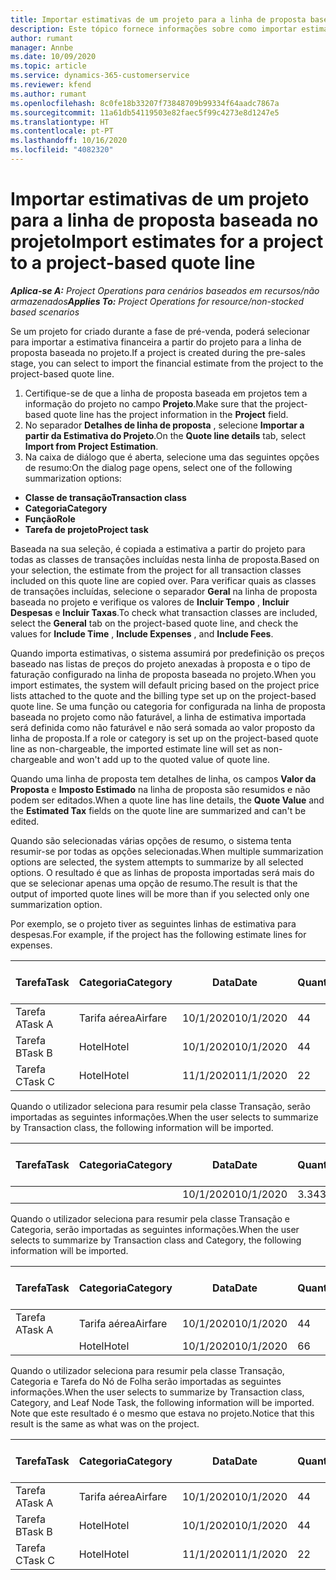 ```yaml
---
title: Importar estimativas de um projeto para a linha de proposta baseada no projeto
description: Este tópico fornece informações sobre como importar estimativas de um projeto para uma linha de proposta.
author: rumant
manager: Annbe
ms.date: 10/09/2020
ms.topic: article
ms.service: dynamics-365-customerservice
ms.reviewer: kfend
ms.author: rumant
ms.openlocfilehash: 8c0fe18b33207f73848709b99334f64aadc7867a
ms.sourcegitcommit: 11a61db54119503e82faec5f99c4273e8d1247e5
ms.translationtype: HT
ms.contentlocale: pt-PT
ms.lasthandoff: 10/16/2020
ms.locfileid: "4082320"
---
```

# <a name="import-estimates-for-a-project-to-a-project-based-quote-line"></a><span data-ttu-id="c9c0f-103">Importar estimativas de um projeto para a linha de proposta baseada no projeto</span><span class="sxs-lookup"><span data-stu-id="c9c0f-103">Import estimates for a project to a project-based quote line</span></span>

<span data-ttu-id="c9c0f-104">_**Aplica-se A:** Project Operations para cenários baseados em recursos/não armazenados_</span><span class="sxs-lookup"><span data-stu-id="c9c0f-104">_**Applies To:** Project Operations for resource/non-stocked based scenarios_</span></span>


<span data-ttu-id="c9c0f-105">Se um projeto for criado durante a fase de pré-venda, poderá selecionar para importar a estimativa financeira a partir do projeto para a linha de proposta baseada no projeto.</span><span class="sxs-lookup"><span data-stu-id="c9c0f-105">If a project is created during the pre-sales stage, you can select to import the financial estimate from the project to the project-based quote line.</span></span>

1. <span data-ttu-id="c9c0f-106">Certifique-se de que a linha de proposta baseada em projetos tem a informação do projeto no campo **Projeto**.</span><span class="sxs-lookup"><span data-stu-id="c9c0f-106">Make sure that the project-based quote line has the project information in the **Project** field.</span></span>
2. <span data-ttu-id="c9c0f-107">No separador **Detalhes de linha de proposta** , selecione **Importar a partir da Estimativa do Projeto**.</span><span class="sxs-lookup"><span data-stu-id="c9c0f-107">On the **Quote line details** tab, select **Import from Project Estimation**.</span></span>
3. <span data-ttu-id="c9c0f-108">Na caixa de diálogo que é aberta, selecione uma das seguintes opções de resumo:</span><span class="sxs-lookup"><span data-stu-id="c9c0f-108">On the dialog page opens, select one of the following summarization options:</span></span>

  - <span data-ttu-id="c9c0f-109">**Classe de transação**</span><span class="sxs-lookup"><span data-stu-id="c9c0f-109">**Transaction class**</span></span>
  - <span data-ttu-id="c9c0f-110">**Categoria**</span><span class="sxs-lookup"><span data-stu-id="c9c0f-110">**Category**</span></span>
  - <span data-ttu-id="c9c0f-111">**Função**</span><span class="sxs-lookup"><span data-stu-id="c9c0f-111">**Role**</span></span> 
  - <span data-ttu-id="c9c0f-112">**Tarefa de projeto**</span><span class="sxs-lookup"><span data-stu-id="c9c0f-112">**Project task**</span></span>

<span data-ttu-id="c9c0f-113">Baseada na sua seleção, é copiada a estimativa a partir do projeto para todas as classes de transações incluídas nesta linha de proposta.</span><span class="sxs-lookup"><span data-stu-id="c9c0f-113">Based on your selection, the estimate from the project for all transaction classes included on this quote line are copied over.</span></span> <span data-ttu-id="c9c0f-114">Para verificar quais as classes de transações incluídas, selecione o separador **Geral** na linha de proposta baseada no projeto e verifique os valores de **Incluir Tempo** , **Incluir Despesas** e **Incluir Taxas**.</span><span class="sxs-lookup"><span data-stu-id="c9c0f-114">To check what transaction classes are included, select the **General** tab on the project-based quote line, and check the values for **Include Time** , **Include Expenses** , and **Include Fees**.</span></span>

<span data-ttu-id="c9c0f-115">Quando importa estimativas, o sistema assumirá por predefinição os preços baseado nas listas de preços do projeto anexadas à proposta e o tipo de faturação configurado na linha de proposta baseada no projeto.</span><span class="sxs-lookup"><span data-stu-id="c9c0f-115">When you import estimates, the system will default pricing based on the project price lists attached to the quote and the billing type set up on the project-based quote line.</span></span> <span data-ttu-id="c9c0f-116">Se uma função ou categoria for configurada na linha de proposta baseada no projeto como não faturável, a linha de estimativa importada será definida como não faturável e não será somada ao valor proposto da linha de proposta.</span><span class="sxs-lookup"><span data-stu-id="c9c0f-116">If a role or category is set up on the project-based quote line as non-chargeable, the imported estimate line will set as non-chargeable and won't add up to the quoted value of quote line.</span></span>

<span data-ttu-id="c9c0f-117">Quando uma linha de proposta tem detalhes de linha, os campos **Valor da Proposta** e **Imposto Estimado** na linha de proposta são resumidos e não podem ser editados.</span><span class="sxs-lookup"><span data-stu-id="c9c0f-117">When a quote line has line details, the **Quote Value** and the **Estimated Tax** fields on the quote line are summarized and can't be edited.</span></span>

<span data-ttu-id="c9c0f-118">Quando são selecionadas várias opções de resumo, o sistema tenta resumir-se por todas as opções selecionadas.</span><span class="sxs-lookup"><span data-stu-id="c9c0f-118">When multiple summarization options are selected, the system attempts to summarize by all selected options.</span></span> <span data-ttu-id="c9c0f-119">O resultado é que as linhas de proposta importadas será mais do que se selecionar apenas uma opção de resumo.</span><span class="sxs-lookup"><span data-stu-id="c9c0f-119">The result is that the output of imported quote lines will be more than if you selected only one summarization option.</span></span>

<span data-ttu-id="c9c0f-120">Por exemplo, se o projeto tiver as seguintes linhas de estimativa para despesas.</span><span class="sxs-lookup"><span data-stu-id="c9c0f-120">For example, if the project has the following estimate lines for expenses.</span></span>

| <span data-ttu-id="c9c0f-121">Tarefa</span><span class="sxs-lookup"><span data-stu-id="c9c0f-121">Task</span></span> | <span data-ttu-id="c9c0f-122">Categoria</span><span class="sxs-lookup"><span data-stu-id="c9c0f-122">Category</span></span> | <span data-ttu-id="c9c0f-123">Data</span><span class="sxs-lookup"><span data-stu-id="c9c0f-123">Date</span></span> | <span data-ttu-id="c9c0f-124">Quantidade</span><span class="sxs-lookup"><span data-stu-id="c9c0f-124">Quantity</span></span> | <span data-ttu-id="c9c0f-125">Preço unitário</span><span class="sxs-lookup"><span data-stu-id="c9c0f-125">Unit price</span></span> | <span data-ttu-id="c9c0f-126">Montante</span><span class="sxs-lookup"><span data-stu-id="c9c0f-126">Amount</span></span> |
| --- | --- | --- | --- | --- | --- |
| <span data-ttu-id="c9c0f-127">Tarefa A</span><span class="sxs-lookup"><span data-stu-id="c9c0f-127">Task A</span></span> | <span data-ttu-id="c9c0f-128">Tarifa aérea</span><span class="sxs-lookup"><span data-stu-id="c9c0f-128">Airfare</span></span> | <span data-ttu-id="c9c0f-129">10/1/2020</span><span class="sxs-lookup"><span data-stu-id="c9c0f-129">10/1/2020</span></span> | <span data-ttu-id="c9c0f-130">4</span><span class="sxs-lookup"><span data-stu-id="c9c0f-130">4</span></span> | <span data-ttu-id="c9c0f-131">400</span><span class="sxs-lookup"><span data-stu-id="c9c0f-131">400</span></span> | <span data-ttu-id="c9c0f-132">1600</span><span class="sxs-lookup"><span data-stu-id="c9c0f-132">1600</span></span> |
| <span data-ttu-id="c9c0f-133">Tarefa B</span><span class="sxs-lookup"><span data-stu-id="c9c0f-133">Task B</span></span> | <span data-ttu-id="c9c0f-134">Hotel</span><span class="sxs-lookup"><span data-stu-id="c9c0f-134">Hotel</span></span> | <span data-ttu-id="c9c0f-135">10/1/2020</span><span class="sxs-lookup"><span data-stu-id="c9c0f-135">10/1/2020</span></span> | <span data-ttu-id="c9c0f-136">4</span><span class="sxs-lookup"><span data-stu-id="c9c0f-136">4</span></span> | <span data-ttu-id="c9c0f-137">200</span><span class="sxs-lookup"><span data-stu-id="c9c0f-137">200</span></span> | <span data-ttu-id="c9c0f-138">800</span><span class="sxs-lookup"><span data-stu-id="c9c0f-138">800</span></span> |
| <span data-ttu-id="c9c0f-139">Tarefa C</span><span class="sxs-lookup"><span data-stu-id="c9c0f-139">Task C</span></span> | <span data-ttu-id="c9c0f-140">Hotel</span><span class="sxs-lookup"><span data-stu-id="c9c0f-140">Hotel</span></span> | <span data-ttu-id="c9c0f-141">11/1/2020</span><span class="sxs-lookup"><span data-stu-id="c9c0f-141">11/1/2020</span></span> | <span data-ttu-id="c9c0f-142">2</span><span class="sxs-lookup"><span data-stu-id="c9c0f-142">2</span></span> | <span data-ttu-id="c9c0f-143">200</span><span class="sxs-lookup"><span data-stu-id="c9c0f-143">200</span></span> | <span data-ttu-id="c9c0f-144">400</span><span class="sxs-lookup"><span data-stu-id="c9c0f-144">400</span></span> |

<span data-ttu-id="c9c0f-145">Quando o utilizador seleciona para resumir pela classe Transação, serão importadas as seguintes informações.</span><span class="sxs-lookup"><span data-stu-id="c9c0f-145">When the user selects to summarize by Transaction class, the following information will be imported.</span></span>

| <span data-ttu-id="c9c0f-146">Tarefa</span><span class="sxs-lookup"><span data-stu-id="c9c0f-146">Task</span></span> | <span data-ttu-id="c9c0f-147">Categoria</span><span class="sxs-lookup"><span data-stu-id="c9c0f-147">Category</span></span> | <span data-ttu-id="c9c0f-148">Data</span><span class="sxs-lookup"><span data-stu-id="c9c0f-148">Date</span></span> | <span data-ttu-id="c9c0f-149">Quantidade</span><span class="sxs-lookup"><span data-stu-id="c9c0f-149">Quantity</span></span> | <span data-ttu-id="c9c0f-150">Preço unitário</span><span class="sxs-lookup"><span data-stu-id="c9c0f-150">Unit price</span></span> | <span data-ttu-id="c9c0f-151">Montante</span><span class="sxs-lookup"><span data-stu-id="c9c0f-151">Amount</span></span> |
| --- | --- | --- | --- | --- | --- |
| | | <span data-ttu-id="c9c0f-152">10/1/2020</span><span class="sxs-lookup"><span data-stu-id="c9c0f-152">10/1/2020</span></span> | <span data-ttu-id="c9c0f-153">3.34</span><span class="sxs-lookup"><span data-stu-id="c9c0f-153">3.34</span></span> | <span data-ttu-id="c9c0f-154">840</span><span class="sxs-lookup"><span data-stu-id="c9c0f-154">840</span></span> | <span data-ttu-id="c9c0f-155">2800</span><span class="sxs-lookup"><span data-stu-id="c9c0f-155">2800</span></span> |

<span data-ttu-id="c9c0f-156">Quando o utilizador seleciona para resumir pela classe Transação e Categoria, serão importadas as seguintes informações.</span><span class="sxs-lookup"><span data-stu-id="c9c0f-156">When the user selects to summarize by Transaction class and Category, the following information will be imported.</span></span>

| <span data-ttu-id="c9c0f-157">Tarefa</span><span class="sxs-lookup"><span data-stu-id="c9c0f-157">Task</span></span> | <span data-ttu-id="c9c0f-158">Categoria</span><span class="sxs-lookup"><span data-stu-id="c9c0f-158">Category</span></span> | <span data-ttu-id="c9c0f-159">Data</span><span class="sxs-lookup"><span data-stu-id="c9c0f-159">Date</span></span> | <span data-ttu-id="c9c0f-160">Quantidade</span><span class="sxs-lookup"><span data-stu-id="c9c0f-160">Quantity</span></span> | <span data-ttu-id="c9c0f-161">Preço unitário</span><span class="sxs-lookup"><span data-stu-id="c9c0f-161">Unit price</span></span> | <span data-ttu-id="c9c0f-162">Montante</span><span class="sxs-lookup"><span data-stu-id="c9c0f-162">Amount</span></span> |
| --- | --- | --- | --- | --- | --- |
| <span data-ttu-id="c9c0f-163">Tarefa A</span><span class="sxs-lookup"><span data-stu-id="c9c0f-163">Task A</span></span> | <span data-ttu-id="c9c0f-164">Tarifa aérea</span><span class="sxs-lookup"><span data-stu-id="c9c0f-164">Airfare</span></span> | <span data-ttu-id="c9c0f-165">10/1/2020</span><span class="sxs-lookup"><span data-stu-id="c9c0f-165">10/1/2020</span></span> | <span data-ttu-id="c9c0f-166">4</span><span class="sxs-lookup"><span data-stu-id="c9c0f-166">4</span></span> | <span data-ttu-id="c9c0f-167">400</span><span class="sxs-lookup"><span data-stu-id="c9c0f-167">400</span></span> | <span data-ttu-id="c9c0f-168">1600</span><span class="sxs-lookup"><span data-stu-id="c9c0f-168">1600</span></span> |
| | <span data-ttu-id="c9c0f-169">Hotel</span><span class="sxs-lookup"><span data-stu-id="c9c0f-169">Hotel</span></span> | <span data-ttu-id="c9c0f-170">10/1/2020</span><span class="sxs-lookup"><span data-stu-id="c9c0f-170">10/1/2020</span></span> | <span data-ttu-id="c9c0f-171">6</span><span class="sxs-lookup"><span data-stu-id="c9c0f-171">6</span></span> | <span data-ttu-id="c9c0f-172">200</span><span class="sxs-lookup"><span data-stu-id="c9c0f-172">200</span></span> | <span data-ttu-id="c9c0f-173">1200</span><span class="sxs-lookup"><span data-stu-id="c9c0f-173">1200</span></span> |

<span data-ttu-id="c9c0f-174">Quando o utilizador seleciona para resumir pela classe Transação, Categoria e Tarefa do Nó de Folha serão importadas as seguintes informações.</span><span class="sxs-lookup"><span data-stu-id="c9c0f-174">When the user selects to summarize by Transaction class, Category, and Leaf Node Task, the following information will be imported.</span></span> <span data-ttu-id="c9c0f-175">Note que este resultado é o mesmo que estava no projeto.</span><span class="sxs-lookup"><span data-stu-id="c9c0f-175">Notice that this result is the same as what was on the project.</span></span>

| <span data-ttu-id="c9c0f-176">Tarefa</span><span class="sxs-lookup"><span data-stu-id="c9c0f-176">Task</span></span> | <span data-ttu-id="c9c0f-177">Categoria</span><span class="sxs-lookup"><span data-stu-id="c9c0f-177">Category</span></span> | <span data-ttu-id="c9c0f-178">Data</span><span class="sxs-lookup"><span data-stu-id="c9c0f-178">Date</span></span> | <span data-ttu-id="c9c0f-179">Quantidade</span><span class="sxs-lookup"><span data-stu-id="c9c0f-179">Quantity</span></span> | <span data-ttu-id="c9c0f-180">Preço unitário</span><span class="sxs-lookup"><span data-stu-id="c9c0f-180">Unit price</span></span> | <span data-ttu-id="c9c0f-181">Montante</span><span class="sxs-lookup"><span data-stu-id="c9c0f-181">Amount</span></span> |
| --- | --- | --- | --- | --- | --- |
| <span data-ttu-id="c9c0f-182">Tarefa A</span><span class="sxs-lookup"><span data-stu-id="c9c0f-182">Task A</span></span> | <span data-ttu-id="c9c0f-183">Tarifa aérea</span><span class="sxs-lookup"><span data-stu-id="c9c0f-183">Airfare</span></span> | <span data-ttu-id="c9c0f-184">10/1/2020</span><span class="sxs-lookup"><span data-stu-id="c9c0f-184">10/1/2020</span></span> | <span data-ttu-id="c9c0f-185">4</span><span class="sxs-lookup"><span data-stu-id="c9c0f-185">4</span></span> | <span data-ttu-id="c9c0f-186">400</span><span class="sxs-lookup"><span data-stu-id="c9c0f-186">400</span></span> | <span data-ttu-id="c9c0f-187">1600</span><span class="sxs-lookup"><span data-stu-id="c9c0f-187">1600</span></span> |
| <span data-ttu-id="c9c0f-188">Tarefa B</span><span class="sxs-lookup"><span data-stu-id="c9c0f-188">Task B</span></span> | <span data-ttu-id="c9c0f-189">Hotel</span><span class="sxs-lookup"><span data-stu-id="c9c0f-189">Hotel</span></span> | <span data-ttu-id="c9c0f-190">10/1/2020</span><span class="sxs-lookup"><span data-stu-id="c9c0f-190">10/1/2020</span></span> | <span data-ttu-id="c9c0f-191">4</span><span class="sxs-lookup"><span data-stu-id="c9c0f-191">4</span></span> | <span data-ttu-id="c9c0f-192">200</span><span class="sxs-lookup"><span data-stu-id="c9c0f-192">200</span></span> | <span data-ttu-id="c9c0f-193">800</span><span class="sxs-lookup"><span data-stu-id="c9c0f-193">800</span></span> |
| <span data-ttu-id="c9c0f-194">Tarefa C</span><span class="sxs-lookup"><span data-stu-id="c9c0f-194">Task C</span></span> | <span data-ttu-id="c9c0f-195">Hotel</span><span class="sxs-lookup"><span data-stu-id="c9c0f-195">Hotel</span></span> | <span data-ttu-id="c9c0f-196">11/1/2020</span><span class="sxs-lookup"><span data-stu-id="c9c0f-196">11/1/2020</span></span> | <span data-ttu-id="c9c0f-197">2</span><span class="sxs-lookup"><span data-stu-id="c9c0f-197">2</span></span> | <span data-ttu-id="c9c0f-198">200</span><span class="sxs-lookup"><span data-stu-id="c9c0f-198">200</span></span> | <span data-ttu-id="c9c0f-199">400</span><span class="sxs-lookup"><span data-stu-id="c9c0f-199">400</span></span> |
